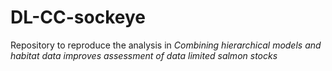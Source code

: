 # DL-CC-sockeye
Repository to reproduce the analysis in *Combining hierarchical models and habitat data improves assessment of data limited salmon stocks* 
